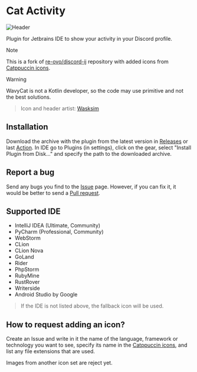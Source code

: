 # Cat Activity

<img src="https://cat-activity.wavycat.ru/cat-header.png"  alt="Header"/>

Plugin for Jetbrains IDE to show your activity in your Discord profile.

> [!NOTE]
> This is a fork of [re-ovo/discord-ij](https://github.com/re-ovo/discord-ij) repository with added icons from [Catppuccin icons](https://github.com/catppuccin/vscode-icons).

> [!WARNING]
> WavyCat is not a Kotlin developer, so the code may use primitive and not the best solutions.

> Icon and header artist: [Wasksim](https://t.me/sirwasksim)

## Installation
Download the archive with the plugin from the latest version in [Releases](https://github.com/wavy-cat/cat-activity/releases) or last [Action](https://github.com/wavy-cat/cat-activity/actions). In IDE go to Plugins (in settings), click on the gear, select "Install Plugin from Disk..." and specify the path to the downloaded archive.

## Report a bug
Send any bugs you find to the [Issue](https://github.com/wavy-cat/cat-activity/issues) page. However, if you can fix it, it would be better to send a [Pull request](https://github.com/wavy-cat/cat-activity/pulls).

## Supported IDE
* IntelliJ IDEA (Ultimate, Community)
* PyCharm (Professional, Community)
* WebStorm
* CLion
* CLion Nova
* GoLand
* Rider
* PhpStorm
* RubyMine
* RustRover
* Writerside
* Android Studio by Google

> If the IDE is not listed above, the fallback icon will be used.

## How to request adding an icon?
Create an Issue and write in it the name of the language, framework or technology you want to see, specify its name in the [Catppuccin icons](https://github.com/catppuccin/vscode-icons), and list any file extensions that are used.

Images from another icon set are reject yet.
